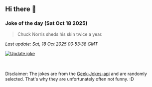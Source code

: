 ## Hi there 👋

### Joke of the day (Sat Oct 18 2025)
<!-- joke -->
>Chuck Norris sheds his skin twice a year.
<!-- /joke -->

*Last update: Sat, 18 Oct 2025 00:53:38 GMT*

[![Update joke](https://github.com/nclskfm/nclskfm/actions/workflows/joke.yml/badge.svg)](https://github.com/nclskfm/nclskfm/actions/workflows/joke.yml)

<br><br>
Disclaimer: The jokes are from the [Geek-Jokes-api](https://github.com/sameerkumar18/geek-joke-api) and are randomly selected. That's why they are unfortunately often not funny. :D
